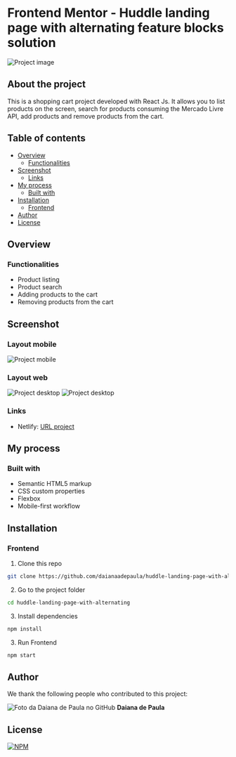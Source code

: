 # Frontend Mentor - Huddle landing page with alternating feature blocks solution

![Project image](./design/desktop-preview.jpg)

## About the project

This is a shopping cart project developed with React Js. It allows you to list products on the screen, search for products consuming the Mercado Livre API, add products and remove products from the cart.

## Table of contents

- [Overview](#overview)
  - [Functionalities](#functionalities)
- [Screenshot](#screenshot)
  - [Links](#links)
- [My process](#my-process)
  - [Built with](#built-with)
- [Installation](#installation)
  - [Frontend](#frontend)
- [Author](#author)
- [License](#license)


## Overview

### Functionalities

- Product listing
- Product search
- Adding products to the cart
- Removing products from the cart

## Screenshot

### Layout mobile

![Project mobile](./design/mobile-design.jpg)
 
### Layout web

![Project desktop](./design/desktop-design.jpg)
![Project desktop](./design/active-states.jpg)

### Links

- Netlify: [URL project](https://huddle-landing-page-daiana.netlify.app/)

## My process

### Built with

- Semantic HTML5 markup
- CSS custom properties
- Flexbox
- Mobile-first workflow

## Installation

### Frontend

1. Clone this repo
```bash
git clone https://github.com/daianaadepaula/huddle-landing-page-with-alternating.git
```

2. Go to the project folder
```bash
cd huddle-landing-page-with-alternating
```

3. Install dependencies
```bash
npm install
```

3. Run Frontend
```bash
npm start
```

## Author

We thank the following people who contributed to this project:

![Foto da Daiana de Paula no GitHub](https://github.com/daianaadepaula/daianaadepaula/blob/master/assets/daianaanimacaopiscadinhasemcirculo.png)
**Daiana de Paula**

## License

[![NPM](https://img.shields.io/npm/l/react)](https://github.com/daianaadepaula/) 

